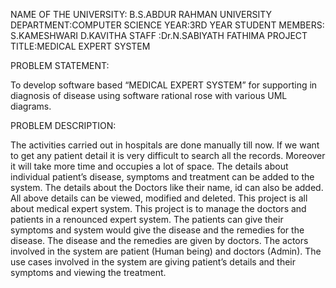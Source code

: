 NAME OF THE UNIVERSITY: B.S.ABDUR RAHMAN UNIVERSITY
DEPARTMENT:COMPUTER SCIENCE
YEAR:3RD YEAR
STUDENT MEMBERS: S.KAMESHWARI
                 D.KAVITHA
STAFF :Dr.N.SABIYATH FATHIMA
PROJECT TITLE:MEDICAL EXPERT SYSTEM
     
PROBLEM STATEMENT:

To develop software based “MEDICAL EXPERT SYSTEM” for supporting in diagnosis of disease using software rational rose with
various UML diagrams.

PROBLEM DESCRIPTION: 

The activities carried out in hospitals are done manually till now. If we want to get any patient detail it is very difficult to
search all the records. Moreover it will take more time and occupies a lot of space. The details about individual patient’s disease, 
symptoms and treatment can be added to the system. The details about the Doctors like their name, id can also be added. All above
details can be viewed, modified and deleted. This project is all about medical expert system. This project is to manage the doctors
and patients in a renounced expert system. The patients can give their symptoms and system would give the disease and the remedies 
for the disease. The disease and the remedies are given by doctors. The actors involved in the system are patient (Human being)
and doctors (Admin). The use cases involved in the system are giving patient’s details and their symptoms and viewing the treatment.

       
      
    
